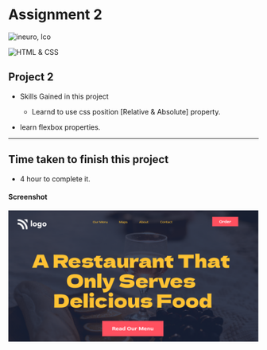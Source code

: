 # Assignment 2

![ineuro, lco](https://img.shields.io/badge/iNeuron-LCO-green)

![HTML & CSS](https://img.shields.io/badge/HTML-CSS-orange)




## Project 2 

-   Skills Gained in this project
    -   Learnd to use css position [Relative & Absolute] property.
   
- learn flexbox properties.

---

## Time taken to finish this project

-   4 hour to complete it.


#### Screenshot

![Desktop](./thumbnail.png)
